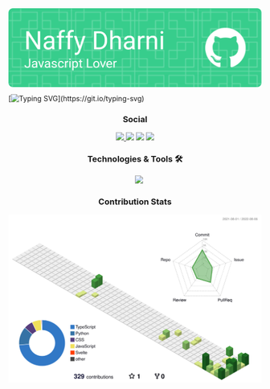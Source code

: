 <img src="./github-header-image.png" align="center">

[![Typing SVG](https://readme-typing-svg.herokuapp.com?color=2EF764&center=true&lines=Hello+mate+%F0%9F%91%8B;Here+is+some+info+on+me.;If+you+liked+the+template%2C;Don't+just+fork+it%2C;Star+it+too!)](https://git.io/typing-svg)


<h3 align="center">Social</h3>
<p align="center">
<a href="https://open.spotify.com/user/68s91zbwyblid1ckknimugn8u?si=gZbiE_XqQe25d_mGFy7Amg">
<img src="https://img.shields.io/badge/Spotify-1ED760?style=for-the-badge&logo=spotify&logoColor=white" />
</a>
<img src="https://img.shields.io/badge/Twitter-1DA1F2?style=for-the-badge&logo=Twitter&logoColor=white" />
<img src="https://img.shields.io/badge/Snapchat-%23FFFC00.svg?style=for-the-badge&logo=Snapchat&logoColor=white" />
<img src="https://dcbadge.vercel.app/api/shield/769074861644840983" />
</p>


<h3 align="center">Technologies & Tools 🛠️</h3>

<p align="center">
    <img src="https://skillicons.dev/icons?i=css,electron,git,github,heroku,html,js,jest,mongodb,mysql,netlify,nextjs,nodejs,powershell,py,react,rollupjs,stackoverflow,tailwind,ts,vercel,vscode&perline=7" />
</p>


<h3 align="center">Contribution Stats</h3>

<p align="center">
<img src="./profile-3d-contrib/profile-green-animate.svg">
</p>

